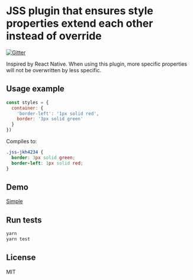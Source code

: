 # JSS plugin that ensures style properties extend each other instead of override

[![Gitter](https://badges.gitter.im/JoinChat.svg)](https://gitter.im/cssinjs/lobby)

Inspired by React Native. When using this plugin,
more specific properties will not be overwritten by less specific.

## Usage example

```javascript
const styles = {
  container: {
    'border-left': '1px solid red',
    border: '3px solid green'
  }
})
```

Compiles to:

```css
.jss-jkh4234 {
  border: 3px solid green;
  border-left: 1px solid red;
}
```

## Demo

[Simple](http://cssinjs.github.io/examples/plugins/jss-props-sort/simple/index.html)

## Run tests

```bash
yarn
yarn test
```

## License

MIT
